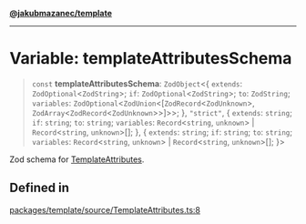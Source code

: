 [**@jakubmazanec/template**](../README.md)

---

# Variable: templateAttributesSchema

> `const` **templateAttributesSchema**: `ZodObject`\<\{ `extends`: `ZodOptional`\<`ZodString`\>;
> `if`: `ZodOptional`\<`ZodString`\>; `to`: `ZodString`; `variables`:
> `ZodOptional`\<`ZodUnion`\<[`ZodRecord`\<`ZodUnknown`\>,
> `ZodArray`\<`ZodRecord`\<`ZodUnknown`\>\>]\>\>; \}, `"strict"`, \{ `extends`: `string`; `if`: `string`;
> `to`: `string`; `variables`: `Record`\<`string`, `unknown`\> \| `Record`\<`string`, `unknown`\>[];
> \}, \{ `extends`: `string`; `if`: `string`; `to`: `string`; `variables`: `Record`\<`string`, `unknown`\>
> \| `Record`\<`string`, `unknown`\>[]; \}\>

Zod schema for [TemplateAttributes](../type-aliases/TemplateAttributes.md).

## Defined in

[packages/template/source/TemplateAttributes.ts:8](https://github.com/jakubmazanec/tools/blob/0633c96618f3c6692ade528aee0f27ac091468a5/packages/template/source/TemplateAttributes.ts#L8)
